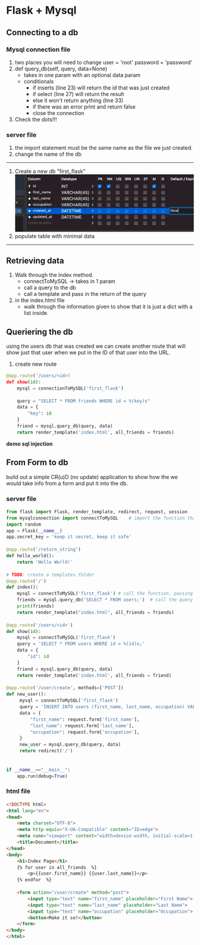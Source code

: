 <link rel="stylesheet" href="../../../../md-framework.css">

# Flask + Mysql

## Connecting to a db
### Mysql connection file
1. two places you will need to change
    user = 'root'
    password = 'password'
1. def query_db(self, query, data=None)
    - takes in one param with an optional data param
    - conditionals
        - if inserts (line 23) will return the id that was just created
        - if select (line 27) will return the result
        - else it won't return anything (line 33)
        - if there was an error print and return false
        - close the connection
1. Check the dots!!!

### server file
1. the import statement must be the same name as the file we just created. 
1. change the name of the db

---
1. Create a new db "first_flask"
![first flask](../../img/first_flask.png)
1. populate table with minimal data
---

## Retrieving data
1. Walk through the index method.
    - connectToMySQL -> takes in 1 param
    - call a query to the db
    - call a template and pass in the return of the query
1. in the index.html file
    - walk through the information given to show that it is just a dict with a list inside. 


## Queriering the db
using the users db that was created we can create another route that will show just that user when we put in the ID of that user into the URL. 

1. create new route
```py 
@app.route('/users/<id>)
def show(id):
    mysql = connectionToMySQL('first_flask')

    query = "SELECT * FROM friends WHERE id = %(key)s"
    data = {
        "key": id
    }
    friend = mysql.query_db(query, data)
    return render_template('index.html', all_friends = friends)
```
**demo sql injection**

## From Form to db
build out a simple CR(u)D (no update) application to show how the we would take info from a form and put it into the db. 

### server file
```py
from flask import Flask, render_template, redirect, request, session
from mysqlconnection import connectToMySQL    # import the function that will return an instance of a connection
import random
app = Flask(__name__)
app.secret_key = 'keep it secret, keep it safe'

@app.route('/return_string')
def hello_world():
    return 'Hello World!'

# TODO: create a templates folder
@app.route('/')
def index():
    mysql = connectToMySQL('first_flask') # call the function, passing in the name of our db
    friends = mysql.query_db('SELECT * FROM users;')  # call the query_db function, pass in the query as a string
    print(friends)
    return render_template("index.html", all_friends = friends)

@app.route('/users/<id>')
def show(id):
    mysql = connectToMySQL('first_flask')
    query = 'SELECT * FROM users WHERE id = %(id)s;'
    data = {
        "id": id
    }
    friend = mysql.query_db(query, data)
    return render_template('index.html', all_friends = friend)

@app.route('/user/create', methods=['POST'])
def new_user():
     mysql = connectToMySQL('first_flask')
     query = 'INSERT INTO users (first_name, last_name, occupation) VALUES (%(first_name)s, %(last_name)s, %(occupation)s);'
     data = {
         "first_name": request.form['first_name'],
         "last_name": request.form['last_name'],
         "occupation": request.form['occupation'],
     }
     new_user = mysql.query_db(query, data)
     return redirect('/')


if __name__=="__main__":
    app.run(debug=True)
```


### html file
```html
<!DOCTYPE html>
<html lang="en">
<head>
    <meta charset="UTF-8">
    <meta http-equiv="X-UA-Compatible" content="IE=edge">
    <meta name="viewport" content="width=device-width, initial-scale=1.0">
    <title>Document</title>
</head>
<body>
    <h1>Index Page</h1>
    {% for user in all_friends  %}
        <p>{{user.first_name}} {{user.last_name}}</p>
    {% endfor  %}

    <form action="/user/create" method="post">
        <input type="text" name="first_name" placeholder="First Name">
        <input type="text" name="last_name" placeholder="Last Name">
        <input type="text" name="occupation" placeholder="Occupation">
        <button>Make it so!</button>
    </form>
</body>
</html>
```